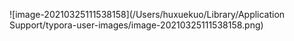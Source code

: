 ![image-20210325111538158](/Users/huxuekuo/Library/Application Support/typora-user-images/image-20210325111538158.png)

